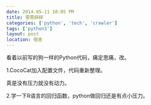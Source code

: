 ```yaml
---
date: 2014-05-11 10:05 PM
title: 零零碎碎
categories: ['python', 'tech', 'crawler']
tags: ['python3']
layout: post
location: 宿舍
---
```

看着以前写的狗一样的Python代码，痛定思痛，改。

1.CocoCat加入配置文件，代码重新整理。

真是没有压力就没有动力。

2.学一下R语言的回归函数，python做回归还是有点小压力。

